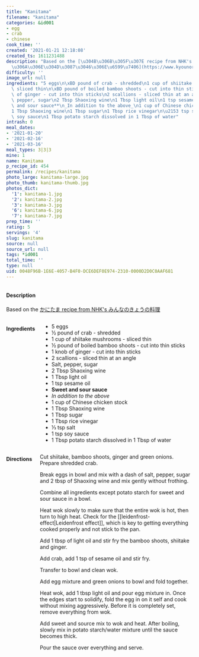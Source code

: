 ```yaml
---
title: "Kanitama"
filename: "kanitama"
categories: &id001
- egg
- crab
- chinese
cook_time: ''
created: '2021-01-21 12:18:08'
created_ts: 1611231488
description: "Based on the [\u304B\u306B\u305F\u307E recipe from NHK's \u307F\u3093\
  \u306A\u306E\u304D\u3087\u3046\u306E\u6599\u7406](https://www.kyounoryouri.jp/recipe/3406_%E3%81%8B%E3%81%AB%E3%81%9F%E3%81%BE.html)"
difficulty: ''
image_url: null
ingredients: "5 eggs\n\xBD pound of crab - shredded\n1 cup of shiitake mushrooms -\
  \ sliced thin\n\xBD pound of boiled bamboo shoots - cut into thin sticks\n1 knob\
  \ of ginger - cut into thin sticks\n2 scallions - sliced thin at an angle\nSalt,\
  \ pepper, sugar\n2 Tbsp Shaoxing wine\n1 Tbsp light oil\n1 tsp sesame oil\n\n**Sweet\
  \ and sour sauce**\n_In addition to the above_\n1 cup of Chinese chicken stock\n\
  1 Tbsp Shaoxing wine\n1 Tbsp sugar\n1 Tbsp rice vinegar\n\u2153 tsp salt\n1 tsp\
  \ soy sauce\n1 Tbsp potato starch dissolved in 1 Tbsp of water"
intrash: 0
meal_dates:
- '2021-01-20'
- '2021-02-16'
- '2021-03-16'
meal_types: 3|3|3
mine: 1
name: Kanitama
p_recipe_id: 454
permalink: /recipes/kanitama
photo_large: kanitama-large.jpg
photo_thumb: kanitama-thumb.jpg
photos_dict:
  '1': kanitama-1.jpg
  '2': kanitama-2.jpg
  '3': kanitama-3.jpg
  '6': kanitama-6.jpg
  '7': kanitama-7.jpg
prep_time: ''
rating: 5
servings: '4'
slug: kanitama
source: null
source_url: null
tags: *id001
total_time: ''
type: null
uid: 0048F96B-1E6E-4057-B4F0-DCE6DEF0E974-2310-0000D2D0C0AAF681
---
```

<div class="large-8 medium-7 columns" id="writeup">		<div id="description"><h4>Description</h4>
<div class="box box-description content"><p>Based on the <a href="https://www.kyounoryouri.jp/recipe/3406_%E3%81%8B%E3%81%AB%E3%81%9F%E3%81%BE.html">かにたま recipe from NHK's みんなのきょうの料理</a></p>
</div></div>	</div><!-- #writeup -->
</div><!-- #row-one -->
<div class="row" id="row-two">	<div class="medium-4 small-5 columns" id="ingredients"><h4>Ingredients</h4><div class="box box-ingredients content"><ul>
<li>5 eggs</li>
<li>½ pound of crab - shredded</li>
<li>1 cup of shiitake mushrooms - sliced thin</li>
<li>½ pound of boiled bamboo shoots - cut into thin sticks</li>
<li>1 knob of ginger - cut into thin sticks</li>
<li>2 scallions - sliced thin at an angle</li>
<li>Salt, pepper, sugar</li>
<li>2 Tbsp Shaoxing wine</li>
<li>1 Tbsp light oil</li>
<li>1 tsp sesame oil</li>
<li><strong>Sweet and sour sauce</strong></li>
<li><em>In addition to the above</em></li>
<li>1 cup of Chinese chicken stock</li>
<li>1 Tbsp Shaoxing wine</li>
<li>1 Tbsp sugar</li>
<li>1 Tbsp rice vinegar</li>
<li>⅓ tsp salt</li>
<li>1 tsp soy sauce</li>
<li>1 Tbsp potato starch dissolved in 1 Tbsp of water</li>
</ul>
</div>	</div>	<div class="medium-6 small-7 columns" id="directions"><h4>Directions</h4><div class="box box-directions content"><p>Cut shiitake, bamboo shoots, ginger and green onions. Prepare shredded crab.</p>
<p>Break eggs in bowl and mix with a dash of salt, pepper, sugar and 2 tbsp of Shaoxing wine and mix gently without frothing.</p>
<p>Combine all ingredients except potato starch for sweet and sour sauce in a bowl.</p>
<p>Heat wok slowly to make sure that the entire wok is hot, then turn to high heat. Check for the [[leidenfrost-effect|Leidenfrost effect]], which is key to getting everything cooked properly and not stick to the pan.</p>
<p>Add 1 tbsp of light oil and stir fry the bamboo shoots, shiitake and ginger.</p>
<p>Add crab, add 1 tsp of sesame oil and stir fry.</p>
<p>Transfer to bowl and clean wok.</p>
<p>Add egg mixture and green onions to bowl and fold together.</p>
<p>Heat wok, add 1 tbsp light oil and pour egg mixture in. Once the edges start to solidify, fold the egg in on it self and cook without mixing aggressively. Before it is completely set, remove everything from wok.</p>
<p>Add sweet and source mix to wok and heat. After boiling, slowly mix in potato starch/water mixture until the sauce becomes thick.</p>
<p>Pour the sauce over everything and serve.</p>
</div>	</div>